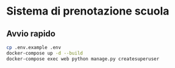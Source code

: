 # Sistema di prenotazione scuola

## Avvio rapido

```bash
cp .env.example .env
docker-compose up -d --build
docker-compose exec web python manage.py createsuperuser
```
